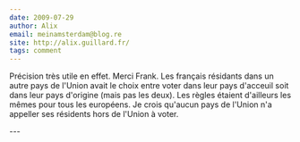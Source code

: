 ```yaml
---
date: 2009-07-29
author: Alix
email: meinamsterdam@blog.re
site: http://alix.guillard.fr/
tags: comment
---
```


<p>
Précision très utile en effet. Merci Frank. Les français résidants dans un autre pays de l'Union avait le choix entre voter dans leur pays d'acceuil soit dans leur pays d'origine (mais pas les deux). Les règles étaient d'ailleurs les mêmes pour tous les européens. Je crois qu'aucun pays de l'Union n'a appeller ses résidents hors de l'Union à voter.
</p>
---